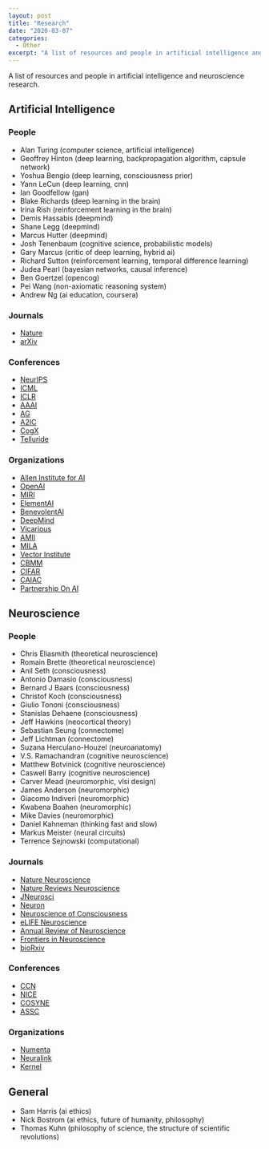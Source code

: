 ```yaml
---
layout: post
title: "Research"
date: "2020-03-07"
categories:
  - Other
excerpt: "A list of resources and people in artificial intelligence and neuroscience research."
---
```


A list of resources and people in artificial intelligence and neuroscience research.

## Artificial Intelligence

### People

- Alan Turing (computer science, artificial intelligence)
- Geoffrey Hinton (deep learning, backpropagation algorithm, capsule network)
- Yoshua Bengio (deep learning, consciousness prior)
- Yann LeCun (deep learning, cnn)
- Ian Goodfellow (gan)
- Blake Richards (deep learning in the brain)
- Irina Rish (reinforcement learning in the brain)
- Demis Hassabis (deepmind)
- Shane Legg (deepmind)
- Marcus Hutter (deepmind)
- Josh Tenenbaum (cognitive science, probabilistic models)
- Gary Marcus (critic of deep learning, hybrid ai)
- Richard Sutton (reinforcement learning, temporal difference learning)
- Judea Pearl (bayesian networks, causal inference)
- Ben Goertzel (opencog)
- Pei Wang (non-axiomatic reasoning system)
- Andrew Ng (ai education, coursera)

### Journals

- [Nature](https://www.nature.com/)
- [arXiv](https://arxiv.org/)

### Conferences

- [NeurIPS](https://nips.cc/)
- [ICML](https://icml.cc/)
- [ICLR](https://iclr.cc/)
- [AAAI](https://www.aaai.org/)
- [AG](http://agi-conf.org/)
- [A2IC](https://premc.org/conferences/a2ic-artificial-intelligence/)
- [CogX](https://cogx.co/)
- [Telluride](https://sites.google.com/view/telluride2020/)

### Organizations

- [Allen Institute for AI](https://allenai.org/)
- [OpenAI](https://openai.com/)
- [MIRI](https://intelligence.org/)
- [ElementAI](https://www.elementai.com/)
- [BenevolentAI](https://benevolent.ai/)
- [DeepMind](https://deepmind.com/)
- [Vicarious](https://www.vicarious.com/)
- [AMII](https://www.amii.ca/)
- [MILA](https://mila.quebec/en/)
- [Vector Institute](https://vectorinstitute.ai/)
- [CBMM](https://cbmm.mit.edu/)
- [CIFAR](https://www.cifar.ca/)
- [CAIAC](https://www.caiac.ca/)
- [Partnership On AI](https://www.partnershiponai.org/)

## Neuroscience

### People

- Chris Eliasmith (theoretical neuroscience)
- Romain Brette (theoretical neuroscience)
- Anil Seth (consciousness)
- Antonio Damasio (consciousness)
- Bernard J Baars (consciousness)
- Christof Koch (consciousness)
- Giulio Tononi (consciousness)
- Stanislas Dehaene (consciousness)
- Jeff Hawkins (neocortical theory)
- Sebastian Seung (connectome)
- Jeff Lichtman (connectome)
- Suzana Herculano-Houzel (neuroanatomy)
- V.S. Ramachandran (cognitive neuroscience)
- Matthew Botvinick (cognitive neuroscience)
- Caswell Barry (cognitive neuroscience)
- Carver Mead (neuromorphic, vlsi design)
- James Anderson (neuromorphic)
- Giacomo Indiveri (neuromorphic)
- Kwabena Boahen (neuromorphic)
- Mike Davies (neuromorphic)
- Daniel Kahneman (thinking fast and slow)
- Markus Meister (neural circuits)
- Terrence Sejnowski (computational)

### Journals

- [Nature Neuroscience](https://www.nature.com/neuro/)
- [Nature Reviews Neuroscience](https://www.nature.com/nrn/)
- [JNeurosci](https://www.jneurosci.org/content/about-jneurosci)
- [Neuron](https://www.cell.com/neuron/home)
- [Neuroscience of Consciousness](https://academic.oup.com/nc)
- [eLIFE Neuroscience](https://elifesciences.org/subjects/neuroscience)
- [Annual Review of Neuroscience](https://www.annualreviews.org/loi/neuro)
- [Frontiers in Neuroscience](https://www.frontiersin.org/journals/neuroscience)
- [bioRxiv](https://www.biorxiv.org/)

### Conferences

- [CCN](https://ccneuro.org/)
- [NICE](https://niceworkshop.org/)
- [COSYNE](http://www.cosyne.org)
- [ASSC](https://theassc.org/)

### Organizations

- [Numenta](https://numenta.com/)
- [Neuralink](https://www.neuralink.com/)
- [Kernel](https://www.kernel.co/)

## General

- Sam Harris (ai ethics)
- Nick Bostrom (ai ethics, future of humanity, philosophy)
- Thomas Kuhn (philosophy of science, the structure of scientific revolutions)
